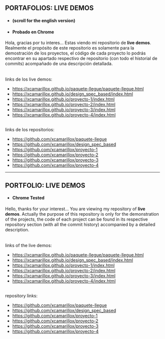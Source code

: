 ## PORTAFOLIOS: LIVE DEMOS
- #### (scroll for the english version)
- #### Probado en Chrome

Hola, gracias por tu interes... Estas viendo mi repositorio de **live demos**. Realmente el propósito de este repositorio es solamente para la demostración de los proyectos, el código de cada proyecto lo podrás encontrar en su apartado respectivo de repositorio (con todo el historial de commits) acompañado de una descripción detallada.
\
\
\
links de los live demos:
- https://xcamarillox.github.io/paquete-llegue/paquete-llegue.html
- https://xcamarillox.github.io/design_spec_based/index.html
- https://xcamarillox.github.io/proyecto-1/index.html
- https://xcamarillox.github.io/proyecto-2/index.html
- https://xcamarillox.github.io/proyecto-3/index.html
- https://xcamarillox.github.io/proyecto-4/index.html

\
links de los repositorios:
- https://github.com/xcamarillox/paquete-llegue
- https://github.com/xcamarillox/design_spec_based
- https://github.com/xcamarillox/proyecto-1
- https://github.com/xcamarillox/proyecto-2
- https://github.com/xcamarillox/proyecto-3
- https://github.com/xcamarillox/proyecto-4

____________________

## PORTFOLIO: LIVE DEMOS
- #### Chrome Tested

Hello, thanks for your interest... You are viewing my repository of **live demos**. Actually the purpose of this repository is only for the demonstration of the projects, the code of each project can be found in its respective repository section (with all the commit history) accompanied by a detailed description.
\
\
\
links of the live demos:
- https://xcamarillox.github.io/paquete-llegue/paquete-llegue.html
- https://xcamarillox.github.io/design_spec_based/index.html
- https://xcamarillox.github.io/proyecto-1/index.html
- https://xcamarillox.github.io/proyecto-2/index.html
- https://xcamarillox.github.io/proyecto-3/index.html
- https://xcamarillox.github.io/proyecto-4/index.html

\
repository links:
- https://github.com/xcamarillox/paquete-llegue
- https://github.com/xcamarillox/design_spec_based
- https://github.com/xcamarillox/proyecto-1
- https://github.com/xcamarillox/proyecto-2
- https://github.com/xcamarillox/proyecto-3
- https://github.com/xcamarillox/proyecto-4
